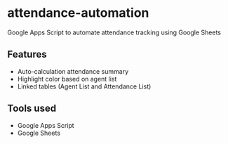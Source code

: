 # attendance-automation
Google Apps Script to automate attendance tracking using Google Sheets

## Features 
- Auto-calculation attendance summary
- Highlight color based on agent list 
- Linked tables (Agent List and Attendance List)
  

## Tools used 
- Google Apps Script
- Google Sheets
